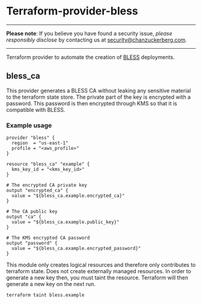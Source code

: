 # Terraform-provider-bless
----

**Please note**: If you believe you have found a security issue, _please responsibly disclose_ by contacting us at [security@chanzuckerberg.com](mailto:security@chanzuckerberg.com).

----

Terraform provider to automate the creation of [BLESS](https://github.com/Netflix/bless) deployments.


## bless_ca
This provider generates a BLESS CA without leaking any sensitive material to the terraform state store. The private part of the key is encrypted with a password. This password is then encrypted through KMS so that it is compatible with BLESS.

### Example usage

```hcl
provider "bless" {
  region  = "us-east-1"
  profile = "<aws_profile>"
}

resource "bless_ca" "example" {
  kms_key_id = "<kms_key_id>"
}

# The encrypted CA private key
output "encrypted_ca" {
  value = "${bless_ca.example.encrypted_ca}"
}

# The CA public key
output "ca" {
  value = "${bless_ca.example.public_key}"
}

# The KMS encrypted CA password
output "password" {
  value = "${bless_ca.example.encrypted_password}"
}

```
This module only creates logical resources and therefore only contributes to terraform state. Does not create externally managed resources. In order to generate a new key then, you must taint the resource. Terraform will then generate a new key on the next run.

```sh
terraform taint bless.example
```
